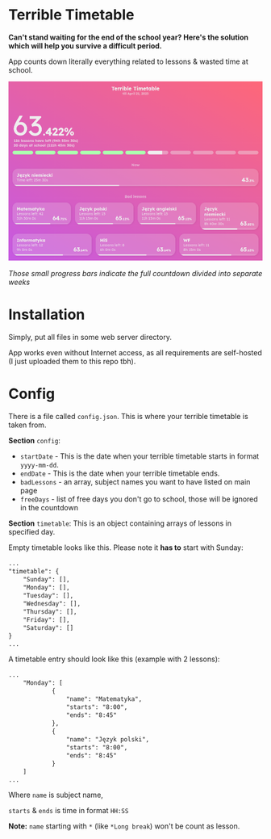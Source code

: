 # Terrible Timetable

**Can't stand waiting for the end of the school year? Here's the solution which will help you survive a difficult period.**

App counts down literally everything related to lessons & wasted time at school.

<img max-width="800" src="screenshots/preview.png">

_Those small progress bars indicate the full countdown divided into separate weeks_

# Installation
Simply, put all files in some web server directory.

App works even without Internet access, as all requirements are self-hosted (I just uploaded them to this repo tbh).

# Config
There is a file called `config.json`. This is where your terrible timetable is taken from.

**Section** `config`:
- `startDate` - This is the date when your terrible timetable starts in format `yyyy-mm-dd`.
- `endDate` - This is the date when your terrible timetable ends.
- `badLessons` - an array, subject names you want to have listed on main page
- `freeDays` -  list of free days you don't go to school, those will be ignored in the countdown

**Section** `timetable`:
This is an object containing arrays of lessons in specified day.

Empty timetable looks like this. Please note it **has to** start with Sunday:
```
...
"timetable": {
	"Sunday": [],
	"Monday": [],
	"Tuesday": [],
	"Wednesday": [],
	"Thursday": [],
	"Friday": [],
	"Saturday": []
}
...
```

A timetable entry should look like this (example with 2 lessons):
```
...
    "Monday": [
            {
                "name": "Matematyka",
                "starts": "8:00",
                "ends": "8:45"
            },
            {
                "name": "Język polski",
                "starts": "8:00",
                "ends": "8:45"
            }
    ]
...
```
Where `name` is subject name,

`starts` & `ends` is time in format `HH:SS`

**Note:** `name` starting with `*` (like `*Long break`) won't be count as lesson.

